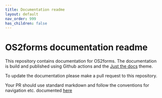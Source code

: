 ```yaml
---
title: Documentation readme
layout: default
nav_order: 999
has_children: false
---
```


# OS2forms documentation readme

This repository contains documentation for OS2forms. The documentation is build and published using Github actions and the [Just the docs](https://just-the-docs.com/) theme.

To update the documentation please make a pull request to this repository.

Your PR should use standard markdown and follow the conventions for navigation etc. documented [here](https://just-the-docs.com/docs/navigation-structure/)
